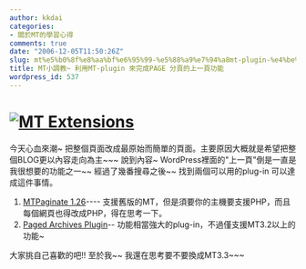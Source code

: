 ```yaml
---
author: kkdai
categories:
- 關於MT的學習心得
comments: true
date: "2006-12-05T11:50:26Z"
slug: mt%e5%b0%8f%e8%aa%bf%e6%95%99-%e5%88%a9%e7%94%a8mt-plugin-%e4%be%86%e5%ae%8c%e6%88%90page-%e5%88%86%e9%a0%81%e7%9a%84%e4%b8%8a%e4%b8%80%e9%a0%81%e5%8a%9f%e8%83%bd
title: MT小調教~ 利用MT-plugin 來完成PAGE 分頁的上一頁功能
wordpress_id: 537
---
```


# [![MT Extensions](http://www.nonplus.net/software/mt/images/logo_mtextensions.gif)](http://www.nonplus.net/software/mt/)

今天心血來潮~ 把整個頁面改成最原始而簡單的頁面。主要原因大概就是希望把整個BLOG更以內容走向為主~~~ 說到內容~ WordPress裡面的"上一頁"倒是一直是我很想要的功能之一~~ 經過了幾番搜尋之後~~ 找到兩個可以用的plug-in 可以達成這件事情。

  1. [MTPaginate 1.26](http://www.nonplus.net/software/mt/MTPaginate.htm)---- 支援舊版的MT，但是須要你的主機要支援PHP，而且每個網頁也得改成PHP，得在思考一下。
  2. [Paged Archives Plugin](http://abates.tetrap.com/plugins/pagedarchives.html)-- 功能相當強大的plug-in，不過僅支援MT3.2以上的功能~

大家挑自己喜歡的吧!! 至於我~~ 我還在思考要不要換成MT3.3~~~ 
